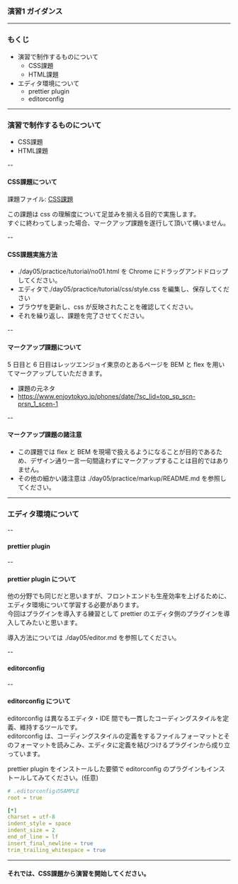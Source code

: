 ### 演習1 ガイダンス

---

### もくじ

- 演習で制作するものについて
  - CSS課題
  - HTML課題
- エディタ環境について
  - prettier plugin
  - editorconfig

---

### 演習で制作するものについて

- CSS課題
- HTML課題

--

#### CSS課題について

課題ファイル: <a href="./css/no01.html">CSS課題</a>

この課題は css の理解度について足並みを揃える目的で実施します。  
すぐに終わってしまった場合、マークアップ課題を遂行して頂いて構いません。

--

#### CSS課題実施方法

- ./day05/practice/tutorial/no01.html を Chrome にドラッグアンドドロップしてください。
- エディタで./day05/practice/tutorial/css/style.css を編集し、保存してください
- ブラウザを更新し、css が反映されたことを確認してください。
- それを繰り返し、課題を完了させてください。

--

#### マークアップ課題について

5 日目と 6 日目はレッツエンジョイ東京のとあるページを BEM と flex を用いてマークアップしていただきます。

- 課題の元ネタ
- https://www.enjoytokyo.jp/phones/date/?sc_lid=top_sp_scn-prsn_1_scen-1

--

#### マークアップ課題の諸注意

- この課題では flex と BEM を現場で扱えるようになることが目的であるため、デザイン通り一言一句間違わずにマークアップすることは目的ではありません。
- その他の細かい諸注意は ./day05/practice/markup/README.md を参照してください。

---

### エディタ環境について

--

#### prettier plugin

--

#### prettier plugin について

他の分野でも同じだと思いますが、フロントエンドも生産効率を上げるために、エディタ環境について学習する必要があります。  
今回はプラグインを導入する練習として prettier のエディタ側のプラグインを導入してみたいと思います。

導入方法については ./day05/editor.md を参照してください。

--

#### editorconfig

--

#### editorconfig について

<p class="-small">editorconfig は異なるエディタ・IDE 間でも一貫したコーディングスタイルを定義、維持するツールです。<br>editorconfig は、コーディングスタイルの定義をするファイルフォーマットとそのフォーマットを読みこみ、エディタに定義を結びつけるプラグインから成り立っています。</p>

<p class="-small">prettier plugin をインストールした要領で editorconfig のプラグインもインストールしてみてください。(任意)</p>

```yaml
# .editorconfigのSAMPLE
root = true

[*]
charset = utf-8
indent_style = space
indent_size = 2
end_of_line = lf
insert_final_newline = true
trim_trailing_whitespace = true
```

---

#### それでは、CSS課題から演習を開始してください。
